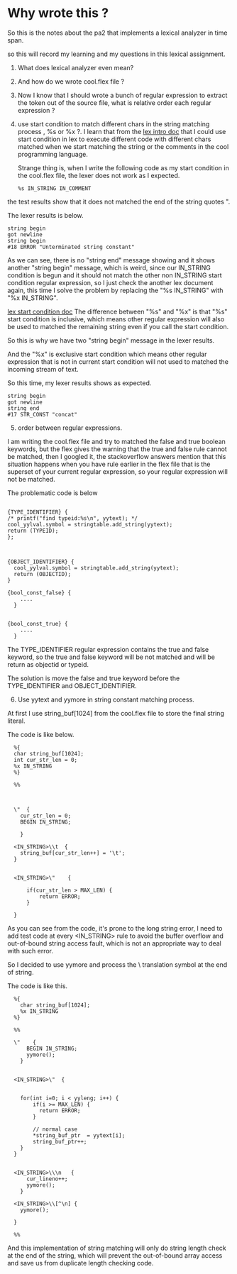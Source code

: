 

# Why wrote this ?

So this is the notes about the pa2 that implements a
lexical analyzer in time span.


so this will record my learning and my questions in this 
lexical assignment.


1. What does lexical analyzer even mean?


2. And how do we wrote cool.flex file ?

3. Now I know that I should wrote a bunch of regular expression
to extract the token out of the source file, what is relative order
each regular expression ? 


4. use start condition to match different chars in the string matching process , %s or %x ?.
   I learn that from the [lex intro doc](http://dinosaur.compilertools.net/lex/index.html) that I could use start condition in lex to execute different code with different chars matched when we start matching the string or the comments in the cool programming language.

   Strange thing is, when I write the following code as my start
   condition in the cool.flex file, the lexer does not work as I expected.
   ```
   %s IN_STRING IN_COMMENT
   ```
  
  the test results show that it does not matched the end of the string quotes \".

  The lexer results  is below.
  ```
  string begin
  got newline
  string begin
  #18 ERROR "Unterminated string constant"
  ```
  
  As we can see, there is no "string end" message showing
  and it shows another "string begin" message, which is weird, 
  since our IN_STRING condition is begun and it should not 
  match the other non IN_STRING start condition regular 
  expression,
  so I just check the another lex document again, 
  this time I solve the problem by replacing the "%s IN_STRING"
  with "%x IN_STRING".

  [lex start condition doc](http://westes.github.io/flex/manual/Start-Conditions.html#Start-Conditions)
  The difference between "%s" and "%x" is that 
  "%s" start condition is inclusive, which means other regular expression
  will also be used to matched the remaining string even if you
  call the start condition. 

  So this is why we have two "string begin" message in the lexer results.

  And the "%x" is exclusive start condition which means other regular 
  expression that is not in current start condition will not used 
  to matched the incoming stream of text.

  So this time, my lexer results shows as expected.

  ```
  string begin
  got newline
  string end
  #17 STR_CONST "concat"
  ```

5. order between regular expressions.

  I am writing the cool.flex file and try to matched the false and true boolean keywords, but the flex gives the warning that the true and false rule cannot be matched, then I googled it, the stackoverflow answers mention that this situation happens when you have rule earlier in the flex file that is the superset of your current regular expression, so  your regular expression will not be matched.
  
  The problematic code is below 
  ```

  {TYPE_IDENTIFIER} { 
  /* printf("find typeid:%s\n", yytext); */
  cool_yylval.symbol = stringtable.add_string(yytext);
  return (TYPEID); 
  }; 



{OBJECT_IDENTIFIER} {
    cool_yylval.symbol = stringtable.add_string(yytext);
    return (OBJECTID);
}

  {bool_const_false} {
      ....
    }


  {bool_const_true} {
      ....
    }

  ```


  The TYPE_IDENTIFIER regular expression contains the true and false keyword, so the true and  false keyword will be not matched and will be return as objectid or typeid.

  The solution is move the false and true keyword before the TYPE_IDENTIFIER and OBJECT_IDENTIFIER.

6. Use yytext and yymore in string constant matching process.

  At first  I use string_buf[1024] from the cool.flex file to store the final string literal. 

  The code is like below.
  
  ```
    %{ 
    char string_buf[1024];
    int cur_str_len = 0;
    %x IN_STRING 
    %}

    %%

    

    \"  {
      cur_str_len = 0;
      BEGIN IN_STRING;

      }

    <IN_STRING>\\t  {
      string_buf[cur_str_len++] = '\t';
    }


    <IN_STRING>\"    {
        
        if(cur_str_len > MAX_LEN) {
            return ERROR;
        }

    }
  ```


  As you can see from the code, it's prone to the long string error, I need to add test code at every <IN_STRING> rule 
 to avoid the buffer overflow and out-of-bound string access fault, which is not an appropriate way to deal with such error.


 So I decided to use yymore and process the \ translation symbol at the end of string.

 The code is like this.

  ```
    %{
      char string_buf[1024];
      %x IN_STRING
    %} 

    %%
    
    \"    {
        BEGIN IN_STRING;
        yymore();
      }


    <IN_STRING>\"  {


      for(int i=0; i < yyleng; i++) {
          if(i >= MAX_LEN) {
            return ERROR;     
          }

          // normal case
          *string_buf_ptr  = yytext[i];
          string_buf_ptr++;
      }
    }


    <IN_STRING>\\\n   {
        cur_lineno++;
        yymore();
      }

    <IN_STRING>\\[^\n] {
      yymore();

    }

    %%
  ```

  And this implementation of string matching will only do 
  string length check at the end of the string, which will
  prevent the out-of-bound array access and save us from 
  duplicate length checking code.


